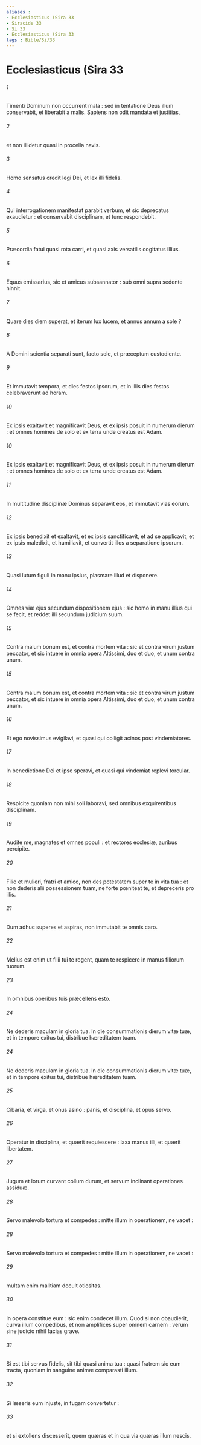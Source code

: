 ```yaml
---
aliases : 
- Ecclesiasticus (Sira 33
- Siracide 33
- Si 33
- Ecclesiasticus (Sira 33
tags : Bible/Si/33
---
```


# Ecclesiasticus (Sira 33

###### 1
Timenti Dominum non occurrent mala : sed in tentatione Deus illum conservabit, et liberabit a malis. Sapiens non odit mandata et justitias,
###### 2
et non illidetur quasi in procella navis.
###### 3
Homo sensatus credit legi Dei, et lex illi fidelis.
###### 4
Qui interrogationem manifestat parabit verbum, et sic deprecatus exaudietur : et conservabit disciplinam, et tunc respondebit.
###### 5
Præcordia fatui quasi rota carri, et quasi axis versatilis cogitatus illius.
###### 6
Equus emissarius, sic et amicus subsannator : sub omni supra sedente hinnit.
###### 7
Quare dies diem superat, et iterum lux lucem, et annus annum a sole ?
###### 8
A Domini scientia separati sunt, facto sole, et præceptum custodiente.
###### 9
Et immutavit tempora, et dies festos ipsorum, et in illis dies festos celebraverunt ad horam.
###### 10
Ex ipsis exaltavit et magnificavit Deus, et ex ipsis posuit in numerum dierum : et omnes homines de solo et ex terra unde creatus est Adam.
###### 10
Ex ipsis exaltavit et magnificavit Deus, et ex ipsis posuit in numerum dierum : et omnes homines de solo et ex terra unde creatus est Adam.
###### 11
In multitudine disciplinæ Dominus separavit eos, et immutavit vias eorum.
###### 12
Ex ipsis benedixit et exaltavit, et ex ipsis sanctificavit, et ad se applicavit, et ex ipsis maledixit, et humiliavit, et convertit illos a separatione ipsorum.
###### 13
Quasi lutum figuli in manu ipsius, plasmare illud et disponere.
###### 14
Omnes viæ ejus secundum dispositionem ejus : sic homo in manu illius qui se fecit, et reddet illi secundum judicium suum.
###### 15
Contra malum bonum est, et contra mortem vita : sic et contra virum justum peccator, et sic intuere in omnia opera Altissimi, duo et duo, et unum contra unum.
###### 15
Contra malum bonum est, et contra mortem vita : sic et contra virum justum peccator, et sic intuere in omnia opera Altissimi, duo et duo, et unum contra unum.
###### 16
Et ego novissimus evigilavi, et quasi qui colligit acinos post vindemiatores.
###### 17
In benedictione Dei et ipse speravi, et quasi qui vindemiat replevi torcular.
###### 18
Respicite quoniam non mihi soli laboravi, sed omnibus exquirentibus disciplinam.
###### 19
Audite me, magnates et omnes populi : et rectores ecclesiæ, auribus percipite.
###### 20
Filio et mulieri, fratri et amico, non des potestatem super te in vita tua : et non dederis alii possessionem tuam, ne forte pœniteat te, et depreceris pro illis.
###### 21
Dum adhuc superes et aspiras, non immutabit te omnis caro.
###### 22
Melius est enim ut filii tui te rogent, quam te respicere in manus filiorum tuorum.
###### 23
In omnibus operibus tuis præcellens esto.
###### 24
Ne dederis maculam in gloria tua. In die consummationis dierum vitæ tuæ, et in tempore exitus tui, distribue hæreditatem tuam.
###### 24
Ne dederis maculam in gloria tua. In die consummationis dierum vitæ tuæ, et in tempore exitus tui, distribue hæreditatem tuam.
###### 25
Cibaria, et virga, et onus asino : panis, et disciplina, et opus servo.
###### 26
Operatur in disciplina, et quærit requiescere : laxa manus illi, et quærit libertatem.
###### 27
Jugum et lorum curvant collum durum, et servum inclinant operationes assiduæ.
###### 28
Servo malevolo tortura et compedes : mitte illum in operationem, ne vacet :
###### 28
Servo malevolo tortura et compedes : mitte illum in operationem, ne vacet :
###### 29
multam enim malitiam docuit otiositas.
###### 30
In opera constitue eum : sic enim condecet illum. Quod si non obaudierit, curva illum compedibus, et non amplifices super omnem carnem : verum sine judicio nihil facias grave.
###### 31
Si est tibi servus fidelis, sit tibi quasi anima tua : quasi fratrem sic eum tracta, quoniam in sanguine animæ comparasti illum.
###### 32
Si læseris eum injuste, in fugam convertetur :
###### 33
et si extollens discesserit, quem quæras et in qua via quæras illum nescis.
